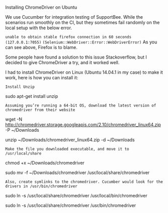 
Installing ChromeDriver on Ubuntu

We use Cucumber for integration testing of SupportBee. While the scenarios run smoothly on the CI, but they sometimes fail randomly on the local setup with the below error.

` unable to obtain stable firefox connection in 60 seconds (127.0.0.1:7055) ` ` (Selenium::WebDriver::Error::WebDriverError) `
As you can see above, Firefox is to blame.

Some people have found a solution to this issue Stackoverflow, but I decided to give ChromeDriver a try, and it worked well.

I had to install ChromeDriver on Linux (Ubuntu 14.04.1 in my case) to make it work, here is how you can install it:

    Install Unzip

sudo apt-get install unzip

    Assuming you’re running a 64-bit OS, download the latest version of chromedriver from their website

wget -N http://chromedriver.storage.googleapis.com/2.10/chromedriver_linux64.zip -P ~/Downloads

unzip ~/Downloads/chromedriver_linux64.zip -d ~/Downloads

    Make the file you downloaded executable, and move it to /usr/local/share

chmod +x ~/Downloads/chromedriver

sudo mv -f ~/Downloads/chromedriver /usr/local/share/chromedriver

    Also, create symlinks to the chromedriver. Cucumber would look for the drivers in /usr/bin/chromedriver

sudo ln -s /usr/local/share/chromedriver /usr/local/bin/chromedriver

sudo ln -s /usr/local/share/chromedriver /usr/bin/chromedriver 
